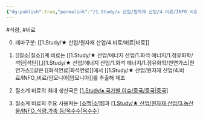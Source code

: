 ```yaml
---
{"dg-publish":true,"permalink":"/1.Study/★ 산업/원자재 산업/4.비료/INFO_비료/질소계 비료/","created":"2024-11-20T21:02:28.952+09:00","updated":"2025-06-03T20:07:20.663+09:00"}
---
```


#식량, #비료 

0. 테마구분: [[1.Study/★ 산업/원자재 산업/4.비료/비료\|비료]]




1. [[질소\|질소]]계 비료는 [[1.Study/★ 산업/에너지 산업/1.화석 에너지/1.정유화학/석탄\|석탄]],[[1.Study/★ 산업/에너지 산업/1.화석 에너지/1.정유화학/천연가스\|천연가스]]같은 [[화석연료\|화석연료]]에서 [[1.Study/★ 산업/원자재 산업/4.비료/INFO_비료/암모니아\|암모니아]]를 추출해 제조
2. 질소계 비료의 최대 생산국은 [[1.Study/♠ 국가별 이슈/중국/중국\|중국]](44%)
3. 질소계 비료의 주요 사용처는 [[소맥\|소맥]](18%)과 [[1.Study/★ 산업/원자재 산업/3.농산물/INFO_식량,가축 등/옥수수\|옥수수]](17%)